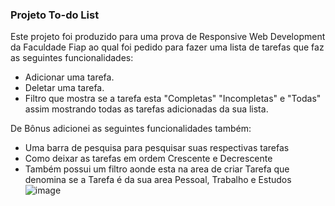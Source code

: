 ### Projeto To-do List

Este projeto foi produzido para uma prova de Responsive Web Development da Faculdade Fiap ao qual foi pedido para fazer uma lista de tarefas que faz as seguintes funcionalidades:
- Adicionar uma tarefa.
- Deletar uma tarefa.
- Filtro que mostra se a tarefa esta "Completas" "Incompletas" e "Todas" assim mostrando todas as tarefas adicionadas da sua lista.

De Bônus adicionei as seguintes funcionalidades também:
- Uma barra de pesquisa para pesquisar suas respectivas tarefas
- Como deixar as tarefas em ordem Crescente e Decrescente
- Também possui um filtro aonde esta na area de criar Tarefa que denomina se a Tarefa é da sua area Pessoal, Trabalho e Estudos
  ![image](https://github.com/nathaliacmf/projeto-to-do-list/assets/144740532/dbbee830-fcee-449b-8481-e64eec88c505)

